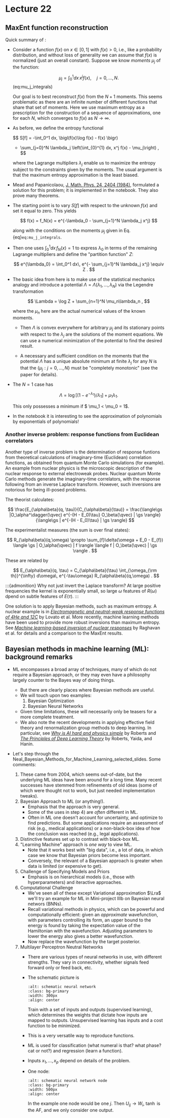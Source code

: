 # Lecture 22

## MaxEnt function reconstruction

Quick summary of [](/notebooks/Maximum_entropy/MaxEnt_Function_Reconstruction):

* Consider a function $f(x)$ on $x \in [0,1]$ with $f(x)>0$, i.e., like a probability distribution, and without loss of generality we can assume that $f(x)$ is normalized (just an overall constant).
Suppose we know *moments* $\mu_j$ of the function:

    $$
      \mu_j = \int_0^1 dx \, x^j f(x), \quad j=0,\ldots,N .
    $$  (eq:mu_j_integrals)

    Our goal is to best reconstruct $f(x)$ from the $N+1$ moments.
    This seems problematic as there are an infinite number of different functions that share that set of moments.
    Here we use maximum entropy as a prescription for the construction of a sequence of approximations, one for each $N$, which converges to $f(x)$ as $N\rightarrow \infty$.

* As before, we define the entropy functional

    $$
    S[f] = -\int_0^1 dx\, \bigl(f(x)\log f(x) - f(x) \bigr)
     + \sum_{j=0}^N \lambda_j \left(\int_{0}^{1} dx\, x^j f(x)  - \mu_j\right) ,
    $$

    where the Lagrange multipliers $\lambda_j$ enable us to maximize the entropy subject to the constraints given by the moments.
    The usual argument is that the maximum entropy approximation is the least biased.

* Mead and Papanicolaou, [J. Math. Phys. 24, 2404 (1984)](https://bayes.wustl.edu/Manual/MeadPapanicolaou.pdf), formulated a solution for this problem; it is implemented in the notebook. They also prove many theorems.

* The starting point is to vary $S[f]$ with respect to the unknown $f(x)$ and set it equal to zero. This yields

    $$
       f(x) = f_N(x) = e^{-\lambda_0 - \sum_{j=1}^N \lambda_j x^j}
    $$

    along with the conditions on the moments $\mu_j$ given in Eq. {eq}`eq:mu_j_integrals`. 

* Then one uses $\int_0^1 dx\, f_N(x) = 1$ to express $\lambda_0$ in terms of the remaining Lagrange multipliers and define the "partition function" $Z$:

    $$
      e^{\lambda_0} = \int_0^1 dx\, e^{- \sum_{j=1}^N \lambda_j x^j}
        \equiv Z .
    $$ 

* The basic idea from here is to make use of the statistical mechanics analogy and introduce a potential $\Lambda = \Lambda(\lambda_1,\ldots,\lambda_N)$ via the Legendre transformation

    $$
       \Lambda = \log Z + \sum_{n=1}^N \mu_n\lambda_n ,
    $$

    where the $\mu_n$ here are the actual numerical values of the known moments. 

    * Then $\Lambda$ is convex everywhere for arbitrary $\mu_j$ and its stationary points with respect to the $\lambda_j$ are the solutions of the moment equations.
    We can use a numerical minimization of the potential to find the desired result.

    * A necessary and sufficient condition on the moments that the potential $\Lambda$ has a unique absolute minimum at finite $\lambda_j$ for any $N$ is that the $\{\mu_j: j=0, \ldots, N\}$ must be "completely monotonic" (see the paper for details).

* The $N=1$ case has

    $$
      \Lambda = \log[(1 - e^{-\lambda_1})/\lambda_1] + \mu_1\lambda_1 .
    $$   

    This only possesses a minimum if $ \mu_1 < \mu_0 = 1$. 

* In the notebook it is interesting to see the approximation of polynomials by exponentials of polynomials!
   

### Another inverse problem: response functions from Euclidean correlators

Another type of inverse problem is the determination of response funtions from theoretical calculations of imaginary-time (Euclidean) correlation functions, as obtained from quantum Monte Carlo simulations (for example). An example from nuclear physics is the microscopic description of the nuclear response to external electroweak probes. 
Nuclear quantum Monte Carlo methods generate the imaginary-time correlators, with the response following from an inverse Laplace transform.
However, such inversions are notorious for being ill-posed problems.

The theorist calculates:

$$
 \frac{E_{\alpha\beta}(q, \tau)}{C_{\alpha\beta}(\tau)}
  = \frac{\langle\gs |O_\alpha^\dagger(\qvec) e^{-(H - E_0)\tau} O_\beta(\qvec) | \gs \rangle}
  {\langle\gs | e^{-(H - E_0)\tau} | \gs \rangle}
$$

The experimentalist measures (the sum is over final states):

$$
  R_{\alpha\beta}(q,\omega) \propto
   \sum_{f}\delta(\omega + E_0 - E_{f})
    \langle \gs | O_\alpha(\qvec) | f \rangle 
    \langle f | O_\beta(\qvec) | \gs \rangle .
$$

These are related by

$$
  E_{\alpha\beta}(q, \tau) = C_{\alpha\beta}(\tau)
  \int_{\omega_{\rm th}}^{\infty} d\omega\, e^{-\tau\omega}
  R_{\alpha\beta}(q,\omega) .
$$

:::{admonition} Why not just invert the Laplace transform?
At large positive frequencies the kernel is exponentially small, so large $\omega$ features of $R(\omega)$ dpend on subtle features of $E(\tau)$.
:::

One solution is to apply Bayesian methods, such as maximum entropy.
A nuclear example is in [*Electromagnetic and neutral-weak response functions of 4He and 12C*](https://arxiv.org/abs/1501.01981) by Lovato et al. 
More recently, machine learning methods have been used to provide more robust inversions than maximum entropy. See [*Machine learning-based inversion of nuclear responses*](https://arxiv.org/abs/2010.12703) by Raghavan et al. for details and a comparison to the MaxEnt results.


## Bayesian methods in machine learning (ML): background remarks

* ML encompasses a broad array of techniques, many of which do not require a Bayesian approach, or they may even have a philosophy largely counter to the Bayes way of doing things.
    * But there are clearly places where Bayesian methods are useful.
    * We will touch upon two examples:
        1. Bayesian Optimization
        2. Bayesian Neural Networks
    * Given time limitations, these will necessarily only be teasers for a more complete treatment.
    * We also note the recent developments in applying effective field theory and renormalization group methods to deep learning. In particular, see [*Why is AI hard and physics simple*](https://arxiv.org/abs/2104.00008) by Roberts and [*The Principles of Deep Learning Theory*](https://arxiv.org/abs/2106.10165) by Roberts, Yaida, and Hanin.

* Let's step through the Neal_Bayesian_Methods_for_Machine_Learning_selected_slides. Some comments:
    1. These came from 2004, which seems out-of-date, but the underlying ML ideas have been around for a long time. Many recent successes have stemmed from refinements of old ideas (some of which were thought not to work, but just needed implementation tweaks).
    2. Bayesian Approach to ML (or anything!).
        * Emphasis that the approach is very general.
        * Some of the uses in step 4) are *often* different in ML.
        * Often in ML one doesn't account for uncertainty, and optimize to find predictions. But some applications require an assessment of risk (e.g., medical applications) or a non-black-box idea of how the conclusion was reached (e.g., legal applications).
    3. Distinctive features set up to contrast with black-box ML.
    4. "Learning Machine" approach is *one way* to view ML. 
        * Note that it works best with "big data", i.e., a lot of data, in which case we know that Bayesian priors become less important.
        * Conversely, the relevant of a Bayesian approach is greater when data is limited (or expensive to get). 
    5. Challenge of Specifying Models and Priors
        * Emphasis is on hierarchical models (i.e., those with hyperparameters) and iteractive approaches.
    6. Computational Challenge
        * We've seen all of these except Variational approximation $\Lra$ we'll try an example for ML in Mini-project IIIb on Bayesian neural networs (BNNs).
        * Recall variational methods in physics, which can be powerful and computationally efficient: given an *approximate* wavefunction, with parameters controlling its form, an upper bound to the energy is found by taking the expectation value of the Hamiltonian with the wavefunction. Adjusting parameters to lower the energy also gives a better wavefunction.
        * Now replace the wavefunction by the target posterior.
    7. Multilayer Perceptron Neutral Networks
        * There are various types of neural networks in use, with different strengths. They vary in connectivity, whether signals feed forward only or feed back, etc.
        * The schematic picture is

            ```{image} /_images/schematic_perceptron_NN_handdrawn.png
            :alt: schematic neural network
            :class: bg-primary
            :width: 300px
            :align: center
            ```    

            Train with a set of inputs and outputs (supervised     learning), which determines the weights that dictate how     inputs are mapped to outputs. 
            Unsupervised learning has inputs and a cost function to     be minimized.

        * This is a very versatile way to reproduce functions.
        * ML is used for classification (what numeral is that? what phase? cat or not?) and regression (learn a function).
        * Inputs $x_1,\ldots, x_p$ depend on details of the problem. 
        * One node:

            ```{image} /_images/schematic_perceptron_input_handdrawn.png
            :alt: schematic neural network node
            :class: bg-primary
            :width: 500px
            :align: center
            ```    

            In the example one node would be one $j$. Then $U_{ij} \rightarrow W_i$, $\tanh$ is the AF, and we only consider one output.     
